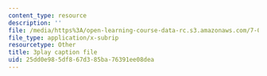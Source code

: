 ```yaml
---
content_type: resource
description: ''
file: /media/https%3A/open-learning-course-data-rc.s3.amazonaws.com/7-012-introduction-to-biology-fall-2004/25dd0e985df867d385ba76391ee08dea_ARjSihLe1K8.srt
file_type: application/x-subrip
resourcetype: Other
title: 3play caption file
uid: 25dd0e98-5df8-67d3-85ba-76391ee08dea
---
```

